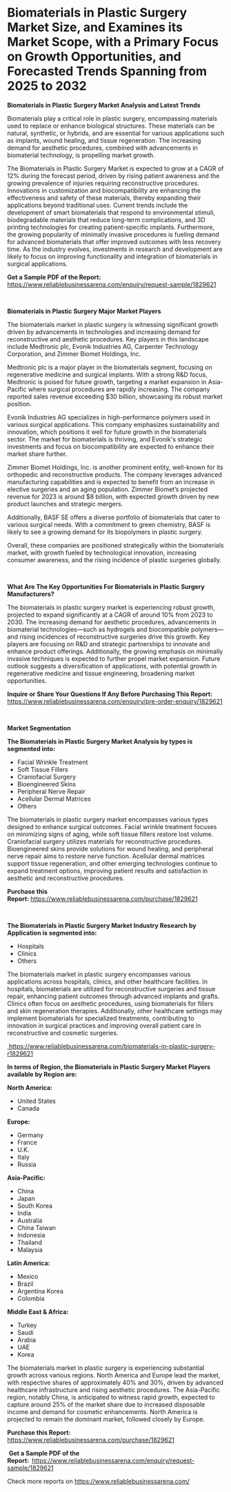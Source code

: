 <p><h1>Biomaterials in Plastic Surgery Market Size, and Examines its Market Scope, with a Primary Focus on Growth Opportunities, and Forecasted Trends Spanning from 2025 to 2032</h1></p><p><strong>Biomaterials in Plastic Surgery Market Analysis and Latest Trends</strong></p>
<p><p>Biomaterials play a critical role in plastic surgery, encompassing materials used to replace or enhance biological structures. These materials can be natural, synthetic, or hybrids, and are essential for various applications such as implants, wound healing, and tissue regeneration. The increasing demand for aesthetic procedures, combined with advancements in biomaterial technology, is propelling market growth.</p><p>The Biomaterials in Plastic Surgery Market is expected to grow at a CAGR of 12% during the forecast period, driven by rising patient awareness and the growing prevalence of injuries requiring reconstructive procedures. Innovations in customization and biocompatibility are enhancing the effectiveness and safety of these materials, thereby expanding their applications beyond traditional uses. Current trends include the development of smart biomaterials that respond to environmental stimuli, biodegradable materials that reduce long-term complications, and 3D printing technologies for creating patient-specific implants. Furthermore, the growing popularity of minimally invasive procedures is fueling demand for advanced biomaterials that offer improved outcomes with less recovery time. As the industry evolves, investments in research and development are likely to focus on improving functionality and integration of biomaterials in surgical applications.</p></p>
<p><strong>Get a Sample PDF of the Report:&nbsp;</strong> <a href="https://www.reliablebusinessarena.com/enquiry/request-sample/1829621?utm_campaign=2238&utm_medium=2&utm_source=Github&utm_content=ia&utm_term=03022025&utm_id=biomaterials-in-plastic-surgery">https://www.reliablebusinessarena.com/enquiry/request-sample/1829621</a></p>
<p>&nbsp;</p>
<p><strong>Biomaterials in Plastic Surgery Major Market Players</strong></p>
<p><p>The biomaterials market in plastic surgery is witnessing significant growth driven by advancements in technologies and increasing demand for reconstructive and aesthetic procedures. Key players in this landscape include Medtronic plc, Evonik Industries AG, Carpenter Technology Corporation, and Zimmer Biomet Holdings, Inc.</p><p>Medtronic plc is a major player in the biomaterials segment, focusing on regenerative medicine and surgical implants. With a strong R&D focus, Medtronic is poised for future growth, targeting a market expansion in Asia-Pacific where surgical procedures are rapidly increasing. The company reported sales revenue exceeding $30 billion, showcasing its robust market position.</p><p>Evonik Industries AG specializes in high-performance polymers used in various surgical applications. This company emphasizes sustainability and innovation, which positions it well for future growth in the biomaterials sector. The market for biomaterials is thriving, and Evonik's strategic investments and focus on biocompatibility are expected to enhance their market share further.</p><p>Zimmer Biomet Holdings, Inc. is another prominent entity, well-known for its orthopedic and reconstructive products. The company leverages advanced manufacturing capabilities and is expected to benefit from an increase in elective surgeries and an aging population. Zimmer Biomet’s projected revenue for 2023 is around $8 billion, with expected growth driven by new product launches and strategic mergers.</p><p>Additionally, BASF SE offers a diverse portfolio of biomaterials that cater to various surgical needs. With a commitment to green chemistry, BASF is likely to see a growing demand for its biopolymers in plastic surgery.</p><p>Overall, these companies are positioned strategically within the biomaterials market, with growth fueled by technological innovation, increasing consumer awareness, and the rising incidence of plastic surgeries globally.</p></p>
<p>&nbsp;</p>
<p><strong>What Are The Key Opportunities For Biomaterials in Plastic Surgery Manufacturers?</strong></p>
<p><p>The biomaterials in plastic surgery market is experiencing robust growth, projected to expand significantly at a CAGR of around 10% from 2023 to 2030. The increasing demand for aesthetic procedures, advancements in biomaterial technologies—such as hydrogels and biocompatible polymers—and rising incidences of reconstructive surgeries drive this growth. Key players are focusing on R&D and strategic partnerships to innovate and enhance product offerings. Additionally, the growing emphasis on minimally invasive techniques is expected to further propel market expansion. Future outlook suggests a diversification of applications, with potential growth in regenerative medicine and tissue engineering, broadening market opportunities.</p></p>
<p><strong>Inquire or Share Your Questions If Any Before Purchasing This Report:</strong> <a href="https://www.reliablebusinessarena.com/enquiry/pre-order-enquiry/1829621?utm_campaign=2238&utm_medium=2&utm_source=Github&utm_content=ia&utm_term=03022025&utm_id=biomaterials-in-plastic-surgery">https://www.reliablebusinessarena.com/enquiry/pre-order-enquiry/1829621</a></p>
<p>&nbsp;</p>
<p><strong>Market Segmentation</strong></p>
<p><strong>The Biomaterials in Plastic Surgery Market Analysis by types is segmented into:</strong></p>
<p><ul><li>Facial Wrinkle Treatment</li><li>Soft Tissue Fillers</li><li>Craniofacial Surgery</li><li>Bioengineered Skins</li><li>Peripheral Nerve Repair</li><li>Acellular Dermal Matrices</li><li>Others</li></ul></p>
<p><p>The biomaterials in plastic surgery market encompasses various types designed to enhance surgical outcomes. Facial wrinkle treatment focuses on minimizing signs of aging, while soft tissue fillers restore lost volume. Craniofacial surgery utilizes materials for reconstructive procedures. Bioengineered skins provide solutions for wound healing, and peripheral nerve repair aims to restore nerve function. Acellular dermal matrices support tissue regeneration, and other emerging technologies continue to expand treatment options, improving patient results and satisfaction in aesthetic and reconstructive procedures.</p></p>
<p><strong>Purchase this Report:&nbsp;</strong><a href="https://www.reliablebusinessarena.com/purchase/1829621?utm_campaign=2238&utm_medium=2&utm_source=Github&utm_content=ia&utm_term=03022025&utm_id=biomaterials-in-plastic-surgery">https://www.reliablebusinessarena.com/purchase/1829621</a></p>
<p>&nbsp;</p>
<p><strong>The Biomaterials in Plastic Surgery Market Industry Research by Application is segmented into:</strong></p>
<p><ul><li>Hospitals</li><li>Clinics</li><li>Others</li></ul></p>
<p><p>The biomaterials market in plastic surgery encompasses various applications across hospitals, clinics, and other healthcare facilities. In hospitals, biomaterials are utilized for reconstructive surgeries and tissue repair, enhancing patient outcomes through advanced implants and grafts. Clinics often focus on aesthetic procedures, using biomaterials for fillers and skin regeneration therapies. Additionally, other healthcare settings may implement biomaterials for specialized treatments, contributing to innovation in surgical practices and improving overall patient care in reconstructive and cosmetic surgeries.</p></p>
<p><a href="https://www.reliablebusinessarena.com/biomaterials-in-plastic-surgery-r1829621?utm_campaign=2238&utm_medium=2&utm_source=Github&utm_content=ia&utm_term=03022025&utm_id=biomaterials-in-plastic-surgery">&nbsp;https://www.reliablebusinessarena.com/biomaterials-in-plastic-surgery-r1829621</a></p>
<p><strong>In terms of Region, the Biomaterials in Plastic Surgery Market Players available by Region are:</strong></p>
<p>
    <p> <strong> North America: </strong>
        <ul>
            <li>United States</li>
            <li>Canada</li>
        </ul>
        </p> 
    <p> <strong> Europe: </strong>
        <ul>
            <li>Germany</li>
            <li>France</li>
            <li>U.K.</li>
            <li>Italy</li>
            <li>Russia</li>
        </ul>
        </p> 
    <p> <strong> Asia-Pacific: </strong>
        <ul>
            <li>China</li>
            <li>Japan</li>
            <li>South Korea</li>
            <li>India</li>
            <li>Australia</li>
            <li>China Taiwan</li>
            <li>Indonesia</li>
            <li>Thailand</li>
            <li>Malaysia</li>
        </ul>
        </p> 
    <p> <strong> Latin America: </strong>
        <ul>
            <li>Mexico</li>
            <li>Brazil</li>
            <li>Argentina Korea</li>
            <li>Colombia</li>
        </ul>
        </p> 
    <p> <strong> Middle East & Africa: </strong>
        <ul>
            <li>Turkey</li>
            <li>Saudi</li>
            <li>Arabia</li>
            <li>UAE</li>
            <li>Korea</li>
        </ul>
    </p>
    </p>
<p><p>The biomaterials market in plastic surgery is experiencing substantial growth across various regions. North America and Europe lead the market, with respective shares of approximately 40% and 30%, driven by advanced healthcare infrastructure and rising aesthetic procedures. The Asia-Pacific region, notably China, is anticipated to witness rapid growth, expected to capture around 25% of the market share due to increased disposable income and demand for cosmetic enhancements. North America is projected to remain the dominant market, followed closely by Europe.</p></p>
<p><strong>Purchase this Report: </strong><a href="https://www.reliablebusinessarena.com/purchase/1829621?utm_campaign=2238&utm_medium=2&utm_source=Github&utm_content=ia&utm_term=03022025&utm_id=biomaterials-in-plastic-surgery">https://www.reliablebusinessarena.com/purchase/1829621</a></p>
<p>&nbsp;<strong>Get a Sample PDF of the Report:&nbsp;&nbsp;</strong><a href="https://www.reliablebusinessarena.com/enquiry/request-sample/1829621?utm_campaign=2238&utm_medium=2&utm_source=Github&utm_content=ia&utm_term=03022025&utm_id=biomaterials-in-plastic-surgery">https://www.reliablebusinessarena.com/enquiry/request-sample/1829621</a></p>
<p><strong></strong></p>
<p>Check more reports on <a href="https://www.reliablebusinessarena.com/?utm_campaign=2238&utm_medium=2&utm_source=Github&utm_content=ia&utm_term=03022025&utm_id=biomaterials-in-plastic-surgery">https://www.reliablebusinessarena.com/</a></p>